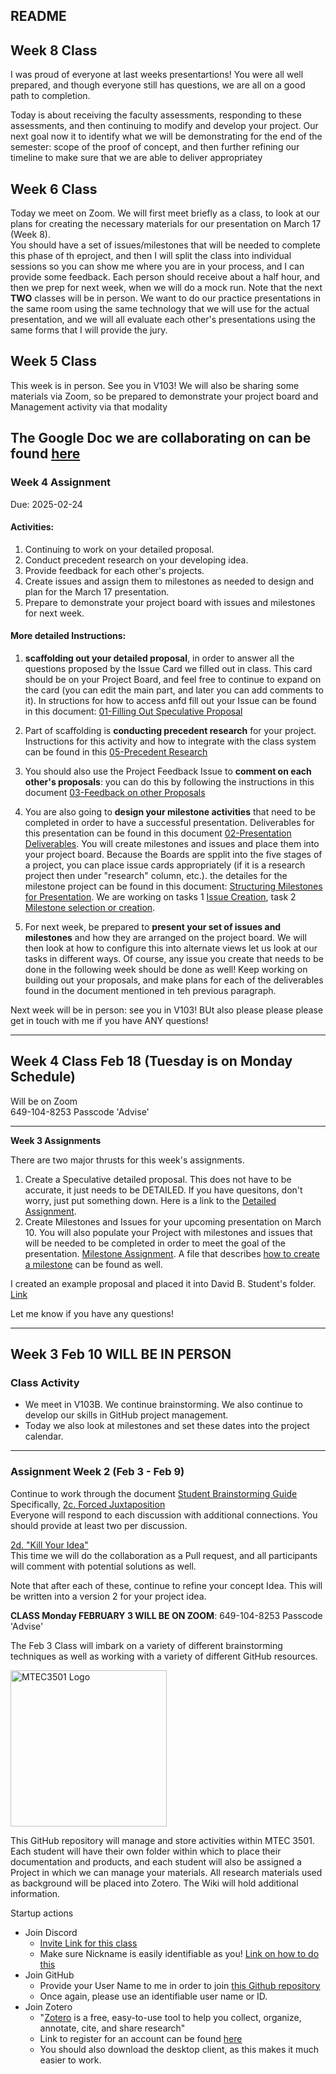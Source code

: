 ## README

## Week 8 Class
I was proud of everyone at last weeks presentartions! You were all well prepared, and though everyone still has questions, we are all on a good path to completion.  

Today is about receiving the faculty assessments, responding to these assessments, and then continuing to modify and develop your project.  Our next goal now it to identify what we will be demonstrating for the end of the semester: scope of the proof of concept, and then further refining our timeline to make sure that we are able to deliver appropriatey  

## **Week 6 Class**
Today we meet on Zoom.  We will first meet briefly as a class, to look at our plans for creating the necessary materials for our presentation on March 17 (Week 8).  
You should have a set of issues/milestones that will be needed to complete this phase of th eproject, and then I will split the class into individual sessions so you can show me where you are in your process, and I can provide some feedback.  Each person should receive about a half hour, and then we prep for next week, when we will do a mock run. Note that the next **TWO** classes will be in person.  We want to do our practice presentations in the same room using the same technology that we will use for the actual presentation, and we will all evaluate each other's presentations using the same forms that I will provide the jury.  

## **Week 5 Class**
This week is in person.  See you in V103!  We will also be sharing some materials via Zoom, so be prepared to demonstrate your project board and Management activity via that modality  

The Google Doc we are collaborating on can be found [here](https://docs.google.com/document/d/1sRqZ3h3i92Dw6U8cKZgi_KjgTbr03019x49mtbZEjRA/edit?usp=sharing)
---

### **Week 4 Assignment**

Due: 2025-02-24  

#### Activities: 
1. Continuing to work on your detailed proposal.
2. Conduct precedent research on your developing idea.
3. Provide feedback for each other's projects.
4. Create issues and assign them to milestones as needed to design and plan for the March 17 presentation.
5. Prepare to demonstrate your project board with issues and milestones for next week.

#### More detailed Instructions:

1. **scaffolding out your detailed proposal**, in order to answer all the questions proposed by the Issue Card we filled out in class.  This card should be on your Project Board, and feel free to continue to expand on the card (you can edit the main part, and later you can add comments to it). In structions for how to access anfd fill out your Issue can be found in this document: [01-Filling Out Speculative Proposal](https://github.com/entertainmenttechnology/Smith-MTEC3501-HD13-2025S/blob/main/documents-Class/04_Detailed_Speculative_Proposal/01-Filling_Out_Speculative_Proposal_issue.md)

2. Part of scaffolding is **conducting precedent research** for your project.  Instructions for this activity and how to integrate with the class system can be found in this [05-Precedent Research](https://github.com/entertainmenttechnology/Smith-MTEC3501-HD13-2025S/blob/main/documents-Class/04_Detailed_Speculative_Proposal/05-Precedent%20Research.md)

3. You should also use the Project Feedback Issue to **comment on each other's proposals**:  you can do this by following the instructions in this document [03-Feedback on other Proposals](https://github.com/entertainmenttechnology/Smith-MTEC3501-HD13-2025S/blob/main/documents-Class/04_Detailed_Speculative_Proposal/03-Feedback%20on%20Other%20Proposals.md)  

4. You are also going to **design your milestone activities** that need to be completed in order to have a successful presentation.  Deliverables for this presentation can be found in this document [02-Presentation Deliverables](https://github.com/entertainmenttechnology/Smith-MTEC3501-HD13-2025S/blob/main/documents-Class/04_Detailed_Speculative_Proposal/02-Presentation_Deliverables.md).  You will create milestones and issues and place them into your project board.  Because the Boards are spplit into the five stages of a project, you can place issue cards appropriately (if it is a research project then under "research" column, etc.).  the detailes for the milestone project can be found in this document: [Structuring Milestones for Presentation](documents-Class/03_ProjectTracking/03-Structuring_Milestones_for_Presentation.md).  We are working on tasks 1 [Issue Creation](https://github.com/entertainmenttechnology/Smith-MTEC3501-HD13-2025S/blob/main/documents-Class/03_ProjectTracking/03-Structuring_Milestones_for_Presentation.md#task-1-develop-a-set-of-issues-for-milestone-tracking-github-issues),  task 2 [Milestone selection or creation](https://github.com/entertainmenttechnology/Smith-MTEC3501-HD13-2025S/blob/main/documents-Class/03_ProjectTracking/03-Structuring_Milestones_for_Presentation.md#task-2-select-or-create-milestones-for-your-issues).  

5. For next week, be prepared to **present your set of issues and milestones** and how they are arranged on the project board.  We will then look at how to configure this into alternate views let us look at our tasks in different ways.  Of course, any issue you create that needs to be done in the following week should be done as well!  Keep working on building out your proposals, and make plans for each of the deliverables found in the document mentioned in teh previous paragraph.  

Next week will be in person:  see you in V103!  BUt also please please please get in touch with me if you have ANY questions!  

---

## **Week 4 Class Feb 18 (Tuesday is on Monday Schedule)**  

Will be on Zoom  
649-104-8253 Passcode 'Advise'

--- 

**Week 3 Assignments**

There are two major thrusts for this week's assignments.

1. Create a Speculative detailed proposal.  This does not have to be accurate, it just needs to be DETAILED.  If you have quesitons, don't worry, just put something down.
Here is a link to the [Detailed Assignment](https://github.com/entertainmenttechnology/Smith-MTEC3501-HD13-2025S/blob/main/documents-Class/03_ProjectTracking/03-Detailed-Speculative-Proposal.md).
2. Create Milestones and Issues for your upcoming presentation on March 10.  You will also populate your Project with milestones and issues that will be needed to be completed in order to meet the goal of the presentation. [Milestone Assignment](https://github.com/entertainmenttechnology/Smith-MTEC3501-HD13-2025S/blob/main/documents-Class/03_ProjectTracking/03-Structuring_Milestones_for_Presentation.md).  A file that describes [how to create a milestone](https://github.com/entertainmenttechnology/Smith-MTEC3501-HD13-2025S/blob/main/documents-Class/03_ProjectTracking/Create_A_Milestone.md) can be found as well.

I created an example proposal and placed it into David B. Student's folder. [Link](https://github.com/entertainmenttechnology/Smith-MTEC3501-HD13-2025S/blob/main/projects/David-Student/DBStudent-Clamorous%20ELF%20Detailed%20Speculative%20Proposal.md)  

Let me know if you have any questions!  

---

## **Week 3 Feb 10 WILL BE IN PERSON**   

### Class Activity
- We meet in V103B.  We continue brainstorming.  We also continue to develop our skills in GitHub project management.  
- Today we also look at milestones and set these dates into the project calendar.

---

### **Assignment Week 2 (Feb 3 - Feb 9)**  
Continue to work through the document [Student Brainstorming Guide](https://github.com/entertainmenttechnology/Smith-MTEC3501-HD13-2025S/blob/main/documents-Class/02_Brainstorming/02_Student_Brainstorming_Guide.md)   
Specifically, 
[2c. Forced Juxtaposition](https://github.com/entertainmenttechnology/Smith-MTEC3501-HD13-2025S/blob/main/documents-Class/02_Brainstorming/02_Student_Brainstorming_Guide.md#c-forced-juxtaposition-github-discussions)  
Everyone will respond to each discussion with additional connections.  You should provide at least two per discussion.  

[2d. "Kill Your Idea"](https://github.com/entertainmenttechnology/Smith-MTEC3501-HD13-2025S/blob/main/documents-Class/02_Brainstorming/02_Student_Brainstorming_Guide.md#d-kill-your-idea-test-github-pull-requests)  
This time we will do the collaboration as a Pull request, and all participants will comment with potential solutions as well.  

Note that after each of these, continue to refine your concept Idea.  This will be written into a version 2 for your project idea.




**CLASS Monday FEBRUARY 3 WILL BE ON ZOOM**: 649-104-8253 Passcode 'Advise'  

The Feb 3 Class will imbark on a variety of different brainstorming techniques as well as working with a variety of different GitHub resources.


<img src="https://raw.githubusercontent.com/davidbrucesmith/Smith-MTEC3501-HD13-2025S/main/assets/images/DALL%C2%B7E%202025-01-26%2010.48.43%20-%20MTEC3501-logo%20.jpeg"  alt="MTEC3501 Logo" style="width: 250px; height: auto;">

This GitHub repository will manage and store activities within MTEC 3501.  Each student will have their own folder within which to place their documentation and products, and each student will also be assigned a Project in which we can manage your materials.  All research materials used as background will be placed into Zotero. The Wiki will hold additional information.  

Startup actions

- Join Discord
  - [Invite Link for this class](https://discord.gg/w2KpK6JRfJ)
  - Make sure Nickname is easily identifiable as you! [Link on how to do this](https://www.wikihow.com/Change-Discord-Nickname)
- Join GitHub
  - Provide your User Name to me in order to join [this Github repository](https://github.com/entertainmenttechnology/Smith-MTEC3501-HD13-2025S)
  - Once again, please use an identifiable user name or ID.
- Join Zotero
  - "[Zotero](https://www.zotero.org/) is a free, easy-to-use tool to help you collect, organize, annotate, cite, and share research"
  - Link to register for an account can be found [here](https://www.zotero.org/user/register/)
  - You should also download the desktop client, as this makes it much easier to work.

 

